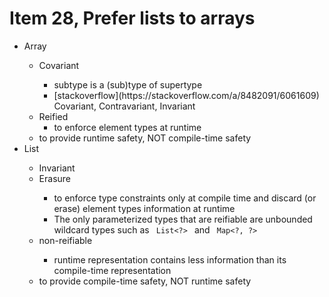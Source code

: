 # Item 28, Prefer lists to arrays

<ul>
    <li>Array</li>
    <ul>
        <li>Covariant</li>
        <ul>
            <li>subtype is a (sub)type of supertype</li>
            <li>[stackoverflow](https://stackoverflow.com/a/8482091/6061609) Covariant, Contravariant, Invariant</li>
        </ul>
        <li>Reified
            <ul>
                <li>to enforce element types at runtime</li>
            </ul>
        </li>
        <li>to provide runtime safety, NOT compile-time safety</li>
    </ul>
    <li>List</li>
    <ul>
        <li>Invariant</li>
        <li>Erasure </li>
        <ul>
            <li>to enforce type constraints only at compile time and discard (or erase) element types information at runtime</li>
            <li>The only parameterized types that are reifiable are unbounded wildcard types such as <code> List<&#63;> </code> and <code> Map<&#63;, &#63;> </code></li>
        </ul>
        <li>non-reifiable</li>
        <ul>
            <li>runtime representation contains less information than its compile-time representation</li>
        </ul>
        <li>to provide compile-time safety, NOT runtime safety</li>
    </ul>
</ul>